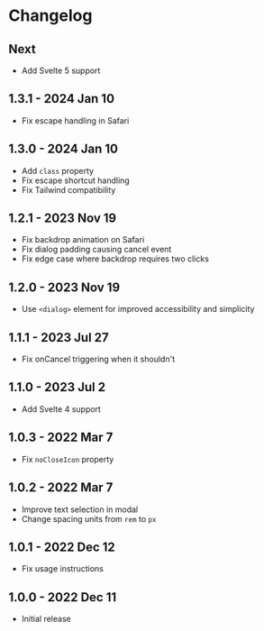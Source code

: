# Changelog

## Next
- Add Svelte 5 support

## 1.3.1 - 2024 Jan 10
- Fix escape handling in Safari

## 1.3.0 - 2024 Jan 10
- Add `class` property
- Fix escape shortcut handling
- Fix Tailwind compatibility

## 1.2.1 - 2023 Nov 19
- Fix backdrop animation on Safari
- Fix dialog padding causing cancel event
- Fix edge case where backdrop requires two clicks

## 1.2.0 - 2023 Nov 19
- Use `<dialog>` element for improved accessibility and simplicity

## 1.1.1 - 2023 Jul 27
- Fix onCancel triggering when it shouldn't

## 1.1.0 - 2023 Jul 2
- Add Svelte 4 support

## 1.0.3 - 2022 Mar 7
- Fix `noCloseIcon` property

## 1.0.2 - 2022 Mar 7
- Improve text selection in modal
- Change spacing units from `rem` to `px`

## 1.0.1 - 2022 Dec 12
- Fix usage instructions

## 1.0.0 - 2022 Dec 11
- Initial release
